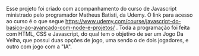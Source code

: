 Esse projeto foi criado com acompanhamento do curso de Javascript ministrado pelo programador Matheus Batisti, da Udemy. O link para acesso ao curso é o que segue https://www.udemy.com/course/javascript-do-basico-ao-avancado-com-node-e-projetos/ . 
Toda a programação foi feita com HTML, CSS e Javascript, do qual tem o objetivo de ser um Jogo Da Velha, que possui duas opções de jogo, uma sendo o de dois jogadores, e outro com jogo com a "IA".